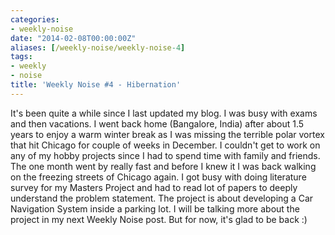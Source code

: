 ```yaml
---
categories:
- weekly-noise
date: "2014-02-08T00:00:00Z"
aliases: [/weekly-noise/weekly-noise-4]
tags:
- weekly
- noise
title: 'Weekly Noise #4 - Hibernation'
---
```

It's been quite a while since I last updated my blog. I was busy with exams and then vacations. I went back home (Bangalore, India) after about 1.5 years to enjoy a warm winter break as I was missing the terrible polar vortex that hit Chicago for couple of weeks in December. I couldn't get to work on any of my hobby projects since I had to spend time with family and friends. The one month went by really fast and before I knew it I was back walking on the freezing streets of Chicago again. I got busy with doing literature survey for my Masters Project and had to read lot of papers to deeply understand the problem statement. The project is about developing a Car Navigation System inside a parking lot. I will be talking more about the project in my next Weekly Noise post. But for now, it's glad to be back :)
